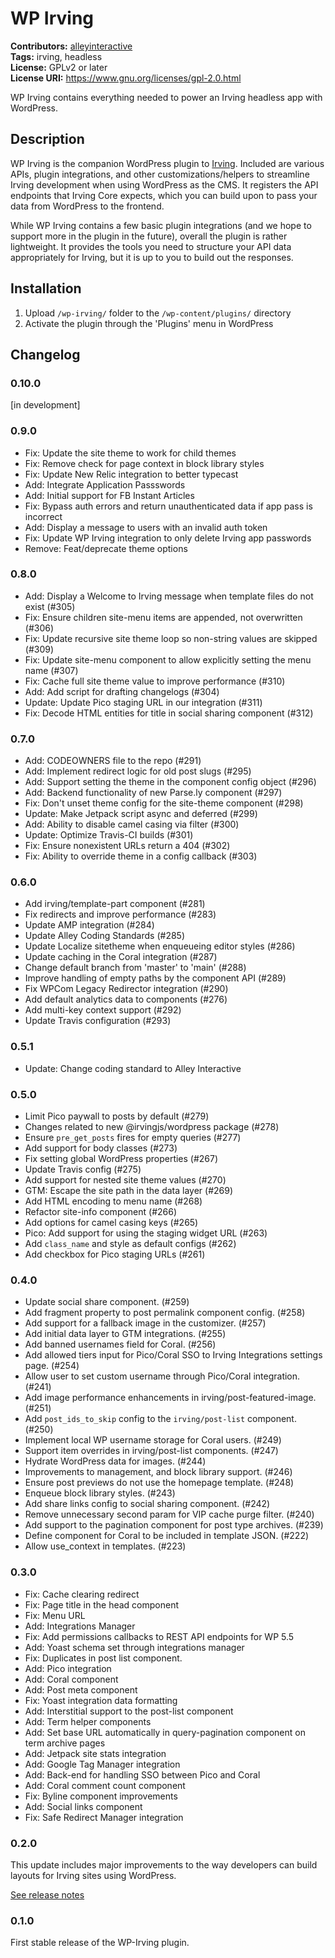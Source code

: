 # WP Irving #
**Contributors:** [alleyinteractive](https://profiles.wordpress.org/alleyinteractive/)  
**Tags:** irving, headless  
**License:** GPLv2 or later  
**License URI:** https://www.gnu.org/licenses/gpl-2.0.html  

WP Irving contains everything needed to power an Irving headless app with WordPress.

## Description ##

WP Irving is the companion WordPress plugin to [Irving](https://github.com/alleyinteractive/irving). Included are various APIs, plugin integrations, and other customizations/helpers to streamline Irving development when using WordPress as the CMS. It registers the API endpoints that Irving Core expects, which you can build upon to pass your data from WordPress to the frontend.

While WP Irving contains a few basic plugin integrations (and we hope to support more in the plugin in the future), overall the plugin is rather lightweight. It provides the tools you need to structure your API data appropriately for Irving, but it is up to you to build out the responses.

## Installation ##

1. Upload `/wp-irving/` folder to the `/wp-content/plugins/` directory
1. Activate the plugin through the 'Plugins' menu in WordPress

## Changelog ##

### 0.10.0 ###

[in development]

### 0.9.0 ###

* Fix: Update the site theme to work for child themes
* Fix: Remove check for page context in block library styles
* Fix: Update New Relic integration to better typecast
* Add: Integrate Application Passswords
* Add: Initial support for FB Instant Articles
* Fix: Bypass auth errors and return unauthenticated data if app pass is incorrect
* Add: Display a message to users with an invalid auth token
* Fix: Update WP Irving integration to only delete Irving app passwords
* Remove: Feat/deprecate theme options

### 0.8.0 ###

* Add: Display a Welcome to Irving message when template files do not exist (#305)
* Fix: Ensure children site-menu items are appended, not overwritten (#306)
* Fix: Update recursive site theme loop so non-string values are skipped (#309)
* Fix: Update site-menu component to allow explicitly setting the menu name (#307)
* Fix: Cache full site theme value to improve performance (#310)
* Add: Add script for drafting changelogs (#304)
* Update: Update Pico staging URL in our integration (#311)
* Fix: Decode HTML entities for title in social sharing component (#312)

### 0.7.0 ###

* Add: CODEOWNERS file to the repo (#291)
* Add: Implement redirect logic for old post slugs (#295)
* Add: Support setting the theme in the component config object (#296)
* Add: Backend functionality of new Parse.ly component  (#297)
* Fix: Don't unset theme config for the site-theme component (#298)
* Update: Make Jetpack script async and deferred (#299)
* Add: Ability to disable camel casing via filter (#300)
* Update: Optimize Travis-CI builds (#301)
* Fix: Ensure nonexistent URLs return a 404 (#302)
* Fix: Ability to override theme in a config callback (#303)

### 0.6.0 ###

* Add irving/template-part component (#281)
* Fix redirects and improve performance (#283)
* Update AMP integration (#284)
* Update Alley Coding Standards (#285)
* Update Localize sitetheme when enqueueing editor styles (#286)
* Update caching in the Coral integration (#287)
* Change default branch from 'master' to 'main' (#288)
* Improve handling of empty paths by the component API (#289)
* Fix WPCom Legacy Redirector integration (#290)
* Add default analytics data to components (#276)
* Add multi-key context support (#292)
* Update Travis configuration (#293)

### 0.5.1 ###

* Update: Change coding standard to Alley Interactive

### 0.5.0 ###

* Limit Pico paywall to posts by default (#279)
* Changes related to new @irvingjs/wordpress package (#278)
* Ensure `pre_get_posts` fires for empty queries (#277)
* Add support for body classes (#273)
* Fix setting global WordPress properties (#267)
* Update Travis config (#275)
* Add support for nested site theme values (#270)
* GTM: Escape the site path in the data layer (#269)
* Add HTML encoding to menu name (#268)
* Refactor site-info component (#266)
* Add options for camel casing keys (#265)
* Pico: Add support for using the staging widget URL (#263)
* Add `class_name` and style as default configs (#262)
* Add checkbox for Pico staging URLs (#261)

### 0.4.0 ###

* Update social share component. (#259)
* Add fragment property to post permalink component config. (#258)
* Add support for a fallback image in the customizer. (#257)
* Add initial data layer to GTM integrations. (#255)
* Add banned usernames field for Coral. (#256)
* Add allowed tiers input for Pico/Coral SSO to Irving Integrations settings page. (#254)
* Allow user to set custom username through Pico/Coral integration. (#241)
* Add image performance enhancements in irving/post-featured-image. (#251)
* Add `post_ids_to_skip` config to the `irving/post-list` component. (#250)
* Implement local WP username storage for Coral users. (#249)
* Support item overrides in irving/post-list components. (#247)
* Hydrate WordPress data for images. (#244)
* Improvements to <head> management, and block library support. (#246)
* Ensure post previews do not use the homepage template. (#248)
* Enqueue block library styles. (#243)
* Add share links config to social sharing component. (#242)
* Remove unnecessary second param for VIP cache purge filter. (#240)
* Add support to the pagination component for post type archives. (#239)
* Define component for Coral to be included in template JSON. (#222)
* Allow use_context in templates. (#223)

### 0.3.0 ###
* Fix: Cache clearing redirect
* Fix: Page title in the head component
* Fix: Menu URL
* Add: Integrations Manager
* Fix: Add permissions callbacks to REST API endpoints for WP 5.5
* Add: Yoast schema set through integrations manager
* Fix: Duplicates in post list component.
* Add: Pico integration
* Add: Coral component
* Add: Post meta component
* Fix: Yoast integration data formatting
* Add: Interstitial support to the post-list component
* Add: Term helper components
* Add: Set base URL automatically in query-pagination component on term archive pages
* Add: Jetpack site stats integration
* Add: Google Tag Manager integration
* Add: Back-end for handling SSO between Pico and Coral
* Add: Coral comment count component
* Fix: Byline component improvements
* Add: Social links component
* Fix: Safe Redirect Manager integration

### 0.2.0 ###
This update includes major improvements to the way developers can build layouts for Irving sites using WordPress.

[See release notes](https://github.com/alleyinteractive/wp-irving/releases/tag/0.2.0)

### 0.1.0 ###
First stable release of the WP-Irving plugin.
